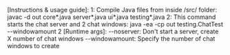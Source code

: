 [Instructions & usage guide]:
        1: Compile Java files from inside /src/ folder:
            javac -d out core\*.java server\*.java ui\*.java testing\*.java
        2: This command starts the chat server and 2 chat windows:
            java -ea -cp out testing.ChatTest --windowamount 2
[Runtime args]:
        --noserver: Don't start a server, create X number of chat windows
        --windowamount: Specify the number of chat windows to create
